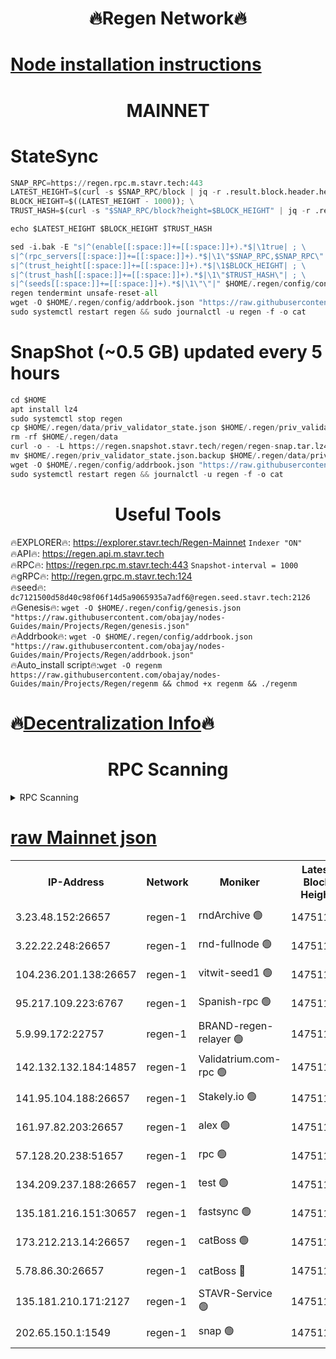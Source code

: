 <h1 align="center"> 🔥Regen Network🔥</h1>

[Node installation instructions](https://github.com/obajay/nodes-Guides/tree/main/Projects/Regen)
=
<h1 align="center"> MAINNET</h1>

# StateSync
```python
SNAP_RPC=https://regen.rpc.m.stavr.tech:443
LATEST_HEIGHT=$(curl -s $SNAP_RPC/block | jq -r .result.block.header.height); \
BLOCK_HEIGHT=$((LATEST_HEIGHT - 1000)); \
TRUST_HASH=$(curl -s "$SNAP_RPC/block?height=$BLOCK_HEIGHT" | jq -r .result.block_id.hash)

echo $LATEST_HEIGHT $BLOCK_HEIGHT $TRUST_HASH

sed -i.bak -E "s|^(enable[[:space:]]+=[[:space:]]+).*$|\1true| ; \
s|^(rpc_servers[[:space:]]+=[[:space:]]+).*$|\1\"$SNAP_RPC,$SNAP_RPC\"| ; \
s|^(trust_height[[:space:]]+=[[:space:]]+).*$|\1$BLOCK_HEIGHT| ; \
s|^(trust_hash[[:space:]]+=[[:space:]]+).*$|\1\"$TRUST_HASH\"| ; \
s|^(seeds[[:space:]]+=[[:space:]]+).*$|\1\"\"|" $HOME/.regen/config/config.toml
regen tendermint unsafe-reset-all
wget -O $HOME/.regen/config/addrbook.json "https://raw.githubusercontent.com/obajay/nodes-Guides/main/Projects/Regen/addrbook.json"
sudo systemctl restart regen && sudo journalctl -u regen -f -o cat
```
# SnapShot (~0.5 GB) updated every 5 hours
```python
cd $HOME
apt install lz4
sudo systemctl stop regen
cp $HOME/.regen/data/priv_validator_state.json $HOME/.regen/priv_validator_state.json.backup
rm -rf $HOME/.regen/data
curl -o - -L https://regen.snapshot.stavr.tech/regen/regen-snap.tar.lz4 | lz4 -c -d - | tar -x -C $HOME/.regen --strip-components 2
mv $HOME/.regen/priv_validator_state.json.backup $HOME/.regen/data/priv_validator_state.json
wget -O $HOME/.regen/config/addrbook.json "https://raw.githubusercontent.com/obajay/nodes-Guides/main/Projects/Regen/addrbook.json"
sudo systemctl restart regen && journalctl -u regen -f -o cat
```

 <h1 align="center"> Useful Tools</h1>

🔥EXPLORER🔥:     https://explorer.stavr.tech/Regen-Mainnet        `Indexer "ON"` \
🔥API🔥:          https://regen.api.m.stavr.tech \
🔥RPC🔥:          https://regen.rpc.m.stavr.tech:443              `Snapshot-interval = 1000` \
🔥gRPC🔥:         http://regen.grpc.m.stavr.tech:124 \
🔥seed🔥:      `dc7121500d58d40c98f06f14d5a9065935a7adf6@regen.seed.stavr.tech:2126` \
🔥Genesis🔥:   `wget -O $HOME/.regen/config/genesis.json "https://raw.githubusercontent.com/obajay/nodes-Guides/main/Projects/Regen/genesis.json"` \
🔥Addrbook🔥:  `wget -O $HOME/.regen/config/addrbook.json "https://raw.githubusercontent.com/obajay/nodes-Guides/main/Projects/Regen/addrbook.json"` \
🔥Auto_install script🔥:`wget -O regenm https://raw.githubusercontent.com/obajay/nodes-Guides/main/Projects/Regen/regenm && chmod +x regenm && ./regenm`

🔥[Decentralization Info](https://github.com/obajay/StateSync-snapshots/tree/main/Projects/Regen/Decentralization)🔥
=
<h1 align="center"> RPC Scanning</h1>

<details>
<summary>RPC Scanning</summary>

<h2 align="center"> We scan nodes in real time every 4 hours. And we provide the final result of RPC endpoints.
We cannot influence the operation of these nodes in any way. </h2>


```python
If Voting Power is higher than 0 --> then the Node is a validator of the network and may be subject to attack and be a potential threat to the chain.
```
```python
We marked such validators with a red symbol
```

</details>

[raw Mainnet json](https://rpc-check.regenm.stavr.tech/regenm/rpc-regenm-result.json)
=


<table><tr><th>IP-Address</th><th>Network</th><th>Moniker</th><th>Latest Block Height</th><th>Earliest Block Height</th><th>Catching Up</th><th>Tx Index</th><th>Voting Power</th><th>Scan Time</th></tr><tr><td>3.23.48.152:26657</td><td>regen-1</td><td>rndArchive 🟢</td><td>14751134</td><td>1</td><td>False</td><td>on</td><td>0</td><td>2024-02-18T13:15:22.551684845UTC</td></tr><tr><td>3.22.22.248:26657</td><td>regen-1</td><td>rnd-fullnode 🟢</td><td>14751133</td><td>4134001</td><td>False</td><td>on</td><td>0</td><td>2024-02-18T13:15:19.791558852UTC</td></tr><tr><td>104.236.201.138:26657</td><td>regen-1</td><td>vitwit-seed1 🟢</td><td>14751128</td><td>8943001</td><td>False</td><td>on</td><td>0</td><td>2024-02-18T13:14:51.837733263UTC</td></tr><tr><td>95.217.109.223:6767</td><td>regen-1</td><td>Spanish-rpc 🟢</td><td>14751137</td><td>10068001</td><td>False</td><td>on</td><td>0</td><td>2024-02-18T13:15:41.226256844UTC</td></tr><tr><td>5.9.99.172:22757</td><td>regen-1</td><td>BRAND-regen-relayer 🟢</td><td>14751137</td><td>10782501</td><td>False</td><td>on</td><td>0</td><td>2024-02-18T13:15:43.915948073UTC</td></tr><tr><td>142.132.132.184:14857</td><td>regen-1</td><td>Validatrium.com-rpc 🟢</td><td>14751137</td><td>11175001</td><td>False</td><td>on</td><td>0</td><td>2024-02-18T13:15:43.634199256UTC</td></tr><tr><td>141.95.104.188:26657</td><td>regen-1</td><td>Stakely.io 🟢</td><td>14751132</td><td>13442501</td><td>False</td><td>on</td><td>0</td><td>2024-02-18T13:15:10.694071753UTC</td></tr><tr><td>161.97.82.203:26657</td><td>regen-1</td><td>alex 🟢</td><td>14751135</td><td>13992001</td><td>False</td><td>on</td><td>0</td><td>2024-02-18T13:15:30.234919443UTC</td></tr><tr><td>57.128.20.238:51657</td><td>regen-1</td><td>rpc 🟢</td><td>14751136</td><td>13992001</td><td>False</td><td>on</td><td>0</td><td>2024-02-18T13:15:36.691225148UTC</td></tr><tr><td>134.209.237.188:26657</td><td>regen-1</td><td>test 🟢</td><td>14751139</td><td>13992001</td><td>False</td><td>on</td><td>0</td><td>2024-02-18T13:15:54.590068415UTC</td></tr><tr><td>135.181.216.151:30657</td><td>regen-1</td><td>fastsync 🟢</td><td>14751135</td><td>14457001</td><td>False</td><td>off</td><td>0</td><td>2024-02-18T13:15:29.785484366UTC</td></tr><tr><td>173.212.213.14:26657</td><td>regen-1</td><td>catBoss 🟢</td><td>14751134</td><td>14577001</td><td>False</td><td>on</td><td>0</td><td>2024-02-18T13:15:22.936766190UTC</td></tr><tr><td>5.78.86.30:26657</td><td>regen-1</td><td>catBoss 🔴</td><td>14751136</td><td>14650701</td><td>False</td><td>on</td><td>9096168273</td><td>2024-02-18T13:16:04.121925530UTC</td></tr><tr><td>135.181.210.171:2127</td><td>regen-1</td><td>STAVR-Service 🟢</td><td>14751141</td><td>14750001</td><td>False</td><td>on</td><td>0</td><td>2024-02-18T13:16:08.636758141UTC</td></tr><tr><td>202.65.150.1:1549</td><td>regen-1</td><td>snap 🟢</td><td>14751144</td><td>14750356</td><td>False</td><td>on</td><td>0</td><td>2024-02-18T13:16:30.005859132UTC</td></tr></table>